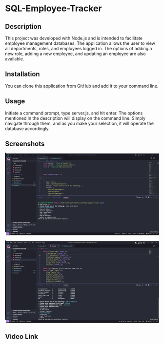 # SQL-Employee-Tracker


## Description


This project was developed with Node.js and is intended to facilitate employee management databases.
The application allows the user to view all departments, roles, and employees logged in. The options of adding a new role, adding a new employee, and updating an employee are also available.


## Installation


You can clone this application from GitHub and add it to your command line.


## Usage


Initiate a command prompt, type server.js, and hit enter. The options mentioned in the description will display
on the command line. Simply navigate through them, and as you make your selection, it will operate the database accordingly.


## Screenshots

![Main-Prompt](./assets/img1.png)

![Add-Employee](./assets/img2.png)

## Video Link

